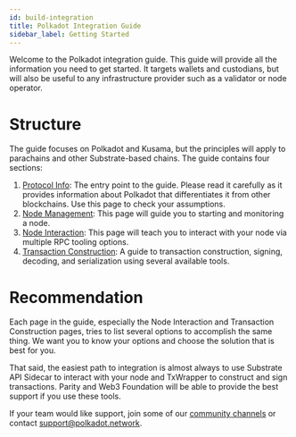 ```yaml
---
id: build-integration
title: Polkadot Integration Guide
sidebar_label: Getting Started
---
```


Welcome to the Polkadot integration guide. This guide will provide all the information you need to
get started. It targets wallets and custodians, but will also be useful to any infrastructure
provider such as a validator or node operator.

# Structure

The guide focuses on Polkadot and Kusama, but the principles will apply to parachains and other
Substrate-based chains. The guide contains four sections:

1. [Protocol Info](build-protocol): The entry point to the guide. Please read it carefully as it
   provides information about Polkadot that differentiates it from other blockchains. Use this page
   to check your assumptions.
1. [Node Management](build-node-management): This page will guide you to starting and monitoring a
   node.
1. [Node Interaction](build-node-interaction): This page will teach you to interact with your node
   via multiple RPC tooling options.
1. [Transaction Construction](build-transaction-construction): A guide to transaction construction,
   signing, decoding, and serialization using several available tools.

# Recommendation

Each page in the guide, especially the Node Interaction and Transaction Construction pages, tries to
list several options to accomplish the same thing. We want you to know your options and choose the
solution that is best for you.

That said, the easiest path to integration is almost always to use Substrate API Sidecar to interact
with your node and TxWrapper to construct and sign transactions. Parity and Web3 Foundation will be
able to provide the best support if you use these tools.

If your team would like support, join some of our [community channels](community) or contact
support@polkadot.network.
